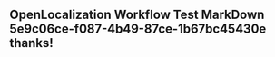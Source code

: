 <properties
ms.topic="hero-topic"
ms.test1="hero-topic"
ms.test2="test"/>

## OpenLocalization Workflow Test MarkDown 5e9c06ce-f087-4b49-87ce-1b67bc45430e thanks!
